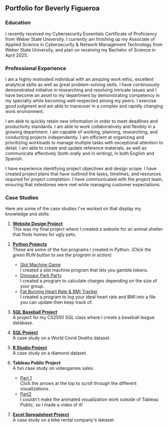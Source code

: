 ## Portfolio for Beverly Figueroa

### Education

I recently received my Cybersecurity Essentials Certificate of Proficiency from Weber State University. I currently am finishing up my Associate of Applied Science in Cybersecurity & Network Management Technology from Weber State University, and plan on receiving my Bachelor of Science in April 2025.

### Professional Experience

I am a highly motivated individual with an amazing work ethic, excellent analytical skills as well as great problem-solving skills. I have continuously demonstrated initiative in researching and resolving intricate issues and I have become an asset to my department by demonstrating competency in my specialty while becoming well-respected among my peers. I exercise good judgment and am able to maneuver in a complex and rapidly changing work environment. 

I am able to quickly retain new information in order to meet deadlines and productivity standards. I am able to work collaboratively and flexibly in a growing department. I am capable of working, planning, researching, and conducting projects independently. I am efficient at organizing and prioritizing workloads to manage multiple tasks with exceptional attention to detail. I am able to create and update reference materials, as well as communicate effectively (both orally and in writing), in both English and Spanish.

I have experience identifying project objectives and design scope. I have created project plans that have outlined the tasks, timelines, and resources required for project completion. I have communicated with the project team, ensuring that milestones were met while managing customer expectations.

### Case Studies

Here are some of the case studies I've worked on that display my knowledge and skills:

1. **[Website Design Project](https://bright-dusk-dd482d.netlify.app/)**<br>
   This was my final project where I created a website for an animal shelter that finds homes for ugly pets.
2. **[Python Projects](https://github.com/BeverlyFigueroa/Projects/blob/main/BikeProject.pdf)**<br>
   These are some of the fun programs I created in Python. *(Click the green RUN button to see the program in action)*
   - [Slot Machine Game](https://replit.com/@BeverlyFigueroa/SlotMachinepy#main.py)<br>
     I created a slot machine program that lets you gamble tokens.
   - [Dinosaur Park Party](https://replit.com/@BeverlyFigueroa/DinoParkpy#main.py)<br>
     I created a program to calculate charges depending on the size of your group.
   - [Fat Burning Heart Rate & BMI Tracker](https://replit.com/@BeverlyFiguero1/BMITrackerpy#main.py)<br>
     I created a program to log your ideal heart rate and BMI into a file you can update then keep track of.
3. **[SQL Baseball Project](https://github.com/BeverlyFigueroa/Projects/blob/main/Baseball.md)**<br>
   A project for my CS2550 SQL class where I create a baseball league database.
4. **[SQL Project](https://github.com/BeverlyFigueroa/Projects/blob/gh-pages/SQL.md)**<br>
   A case study on a World Covid Deaths dataset.
5. **[R Studio Project](https://github.com/BeverlyFigueroa/Projects/blob/gh-pages/R_Project.md)** <br>
   A case study on a diamond dataset.
6. **Tableau Public Project** <br>
   A fun case study on videogames sales. 
   
   - [Part 1](https://public.tableau.com/views/CompleteVideoGameProject/Story1?:language=en-US&:display_count=n&:origin=viz_share_link)<br>
     Click the arrows at the top to scroll through the different visualizations.
   - [Part2](https://vimeo.com/722763747/019392f786)<br>
     I couldn't make the animated visualization work outside of Tableau Public, so I made a video of it!
7. **[Excel Spreadsheet Project](https://github.com/BeverlyFigueroa/Projects/blob/main/BikeProject.pdf)**<br>
   A case study on a bike rental company's dataset.
